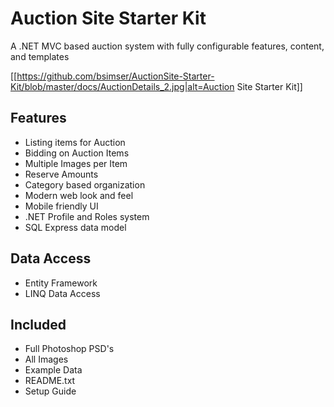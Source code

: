 # Auction Site Starter Kit

A .NET MVC based auction system with fully configurable features, content, and templates

[[https://github.com/bsimser/AuctionSite-Starter-Kit/blob/master/docs/AuctionDetails_2.jpg|alt=Auction Site Starter Kit]]

## Features
* Listing items for Auction
* Bidding on Auction Items
* Multiple Images per Item
* Reserve Amounts
* Category based organization
* Modern web look and feel
* Mobile friendly UI
* .NET Profile and Roles system
* SQL Express data model

## Data Access
* Entity Framework
* LINQ Data Access

## Included
* Full Photoshop PSD's
* All Images
* Example Data
* README.txt
* Setup Guide
